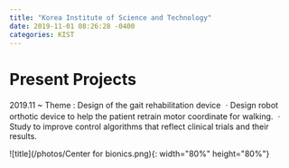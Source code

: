 ```yaml
---
title: "Korea Institute of Science and Technology"
date: 2019-11-01 08:26:28 -0400
categories: KIST
---
```


# Present Projects
2019.11 ~ 
Theme : Design of the gait rehabilitation device
ㆍDesign robot orthotic device to help the patient retrain motor coordinate for walking.
ㆍStudy to improve control algorithms that reflect clinical trials and their results.

![title](/photos/Center for bionics.png){: width="80%" height="80%"}



